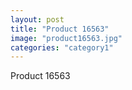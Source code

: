 ```yaml
---
layout: post
title: "Product 16563"
image: "product16563.jpg"
categories: "category1"
---
```

Product 16563
